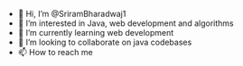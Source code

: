 - 👋 Hi, I’m @SriramBharadwaj1
- 👀 I’m interested in Java, web development and algorithms
- 🌱 I’m currently learning web development
- 💞️ I’m looking to collaborate on java codebases
- 📫 How to reach me 

<!---
SriramBharadwaj1/SriramBharadwaj1 is a ✨ special ✨ repository because its `README.md` (this file) appears on your GitHub profile.
You can click the Preview link to take a look at your changes.
--->
